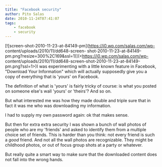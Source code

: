 ```yaml
---
title: "Facebook security"
author: Pito Salas
date: 2010-11-24T07:41:07
tags:
    - facebook
    - security
---
```




[![screen-shot-2010-11-23-at-84149-pm](https://i0.wp.com/salas.com/wp-
content/uploads/2010/11/dd648-screen-
shot-2010-11-23-at-84149-pm.png?resize=300%2C169&ssl=1)](<https://i0.wp.com/salas.com/wp-
content/uploads/2010/11/dd648-screen-shot-2010-11-23-at-84149-pm.png?ssl=1>)I
was experimenting with a little known feature in Facebook, "Download Your
Information" which will actually supposedly give you a copy of everything that
is 'yours' on Facebook.

The definition of what is 'yours' is fairly tricky of course: is what you
posted on someone else's wall 'yours' or 'theirs'? And so on.

But what interested me was how they made double and triple sure that in fact
it was me who was downloading my information.

I had to supply my own password again: ok that makes sense.

But then for extra extra security I was shown a bunch of wall photos of people
who are my 'friends' and asked to identify them from a multiple choice set of
friends. This is harder than you think: not every friend is such a _good_
friend. And not all the wall photos are recognizable. They might be childhood
photos, or out of focus group shots at a party or whatever.

But really quite a smart way to make sure that the downloaded content does not
fall into the wrong hands.


